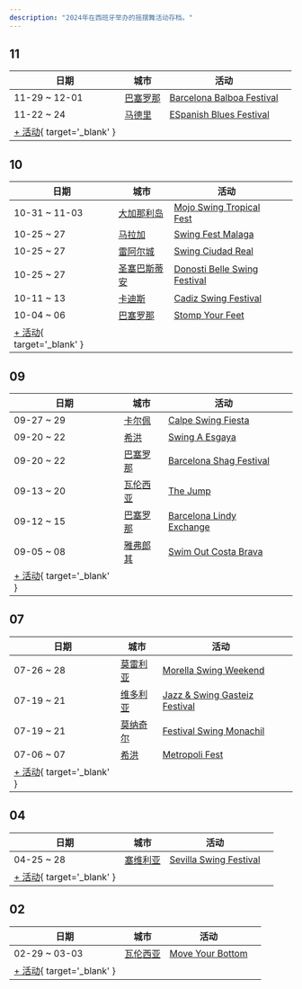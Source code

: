 ```yaml
---
description: "2024年在西班牙举办的摇摆舞活动存档。"
---
```


## 11

| 日期 | 城市 | 活动 | |
| --- | --- | --- | --- |
| 11-29 ~ 12-01 | [巴塞罗那](by_city.md#barcelona) | [Barcelona Balboa Festival](barcelona-balboa-festival-2024.md) |  |
| 11-22 ~ 24 | [马德里](by_city.md#madrid) | [ESpanish Blues Festival](espanish-blues-festival-2024.md) |  |
| [+ 活动](https://github.com/swingdance/events/issues/new?assignees=&labels=add+event&projects=&template=02-add_entity.yml&title=%5B2024%2Fes%5D%20%3CName%3E&region=es&province=&city=&org_id=&date_starts=2024-11-&date_ends=2024-11-){ target='_blank' }

## 10

| 日期 | 城市 | 活动 | |
| --- | --- | --- | --- |
| 10-31 ~ 11-03 | [大加那利岛](by_city.md#gran-canaria) | [Mojo Swing Tropical Fest](mojo-swing-tropical-fest-2024.md) |  |
| 10-25 ~ 27 | [马拉加](by_city.md#malaga) | [Swing Fest Malaga](swing-fest-malaga-2024.md) |  |
| 10-25 ~ 27 | [雷阿尔城](by_city.md#ciudad-real) | [Swing Ciudad Real](swing-ciudad-real-2024.md) |  |
| 10-25 ~ 27 | [圣塞巴斯蒂安](by_city.md#san-sebastian) | [Donosti Belle Swing Festival](donosti-belle-swing-festival-2024.md) |  |
| 10-11 ~ 13 | [卡迪斯](by_city.md#cadiz) | [Cadiz Swing Festival](cadiz-swing-festival-2024.md) |  |
| 10-04 ~ 06 | [巴塞罗那](by_city.md#barcelona) | [Stomp Your Feet](stomp-your-feet-2024.md) |  |
| [+ 活动](https://github.com/swingdance/events/issues/new?assignees=&labels=add+event&projects=&template=02-add_entity.yml&title=%5B2024%2Fes%5D%20%3CName%3E&region=es&province=&city=&org_id=&date_starts=2024-10-&date_ends=2024-10-){ target='_blank' }

## 09

| 日期 | 城市 | 活动 | |
| --- | --- | --- | --- |
| 09-27 ~ 29 | [卡尔佩](by_city.md#calpe) | [Calpe Swing Fiesta](calpe-swing-fiesta-2024.md) |  |
| 09-20 ~ 22 | [希洪](by_city.md#gijon) | [Swing A Esgaya](swing-a-esgaya-2024.md) |  |
| 09-20 ~ 22 | [巴塞罗那](by_city.md#barcelona) | [Barcelona Shag Festival](barcelona-shag-festival-2024.md) |  |
| 09-13 ~ 20 | [瓦伦西亚](by_city.md#valencia) | [The Jump](the-jump-2024.md) |  |
| 09-12 ~ 15 | [巴塞罗那](by_city.md#barcelona) | [Barcelona Lindy Exchange](barcelona-lindy-exchange-2024.md) |  |
| 09-05 ~ 08 | [雅弗郎其](by_city.md#llafranc) | [Swim Out Costa Brava](swim-out-costa-brava-2024.md) |  |
| [+ 活动](https://github.com/swingdance/events/issues/new?assignees=&labels=add+event&projects=&template=02-add_entity.yml&title=%5B2024%2Fes%5D%20%3CName%3E&region=es&province=&city=&org_id=&date_starts=2024-09-&date_ends=2024-09-){ target='_blank' }

## 07

| 日期 | 城市 | 活动 | |
| --- | --- | --- | --- |
| 07-26 ~ 28 | [莫雷利亚](by_city.md#morella) | [Morella Swing Weekend](morella-swing-weekend-2024.md) |  |
| 07-19 ~ 21 | [维多利亚](by_city.md#vitoria) | [Jazz & Swing Gasteiz Festival](jazz-n-swing-gasteiz-festival-2024.md) |  |
| 07-19 ~ 21 | [莫纳奇尔](by_city.md#monachil) | [Festival Swing Monachil](festival-swing-monachil-2024.md) |  |
| 07-06 ~ 07 | [希洪](by_city.md#gijon) | [Metropoli Fest](metropoli-fest-2024.md) |  |
| [+ 活动](https://github.com/swingdance/events/issues/new?assignees=&labels=add+event&projects=&template=02-add_entity.yml&title=%5B2024%2Fes%5D%20%3CName%3E&region=es&province=&city=&org_id=&date_starts=2024-07-&date_ends=2024-07-){ target='_blank' }

## 04

| 日期 | 城市 | 活动 | |
| --- | --- | --- | --- |
| 04-25 ~ 28 | [塞维利亚](by_city.md#sevilla) | [Sevilla Swing Festival](sevilla-swing-festival-2024.md) |  |
| [+ 活动](https://github.com/swingdance/events/issues/new?assignees=&labels=add+event&projects=&template=02-add_entity.yml&title=%5B2024%2Fes%5D%20%3CName%3E&region=es&province=&city=&org_id=&date_starts=2024-04-&date_ends=2024-04-){ target='_blank' }

## 02

| 日期 | 城市 | 活动 | |
| --- | --- | --- | --- |
| 02-29 ~ 03-03 | [瓦伦西亚](by_city.md#valencia) | [Move Your Bottom](move-your-bottom-2024.md) |  |
| [+ 活动](https://github.com/swingdance/events/issues/new?assignees=&labels=add+event&projects=&template=02-add_entity.yml&title=%5B2024%2Fes%5D%20%3CName%3E&region=es&province=&city=&org_id=&date_starts=2024-02-&date_ends=2024-02-){ target='_blank' }
